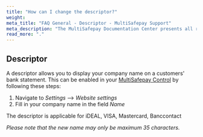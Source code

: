 ```yaml
---
title: "How can I change the descriptor?"
weight:
meta_title: "FAQ General - Descriptor - MultiSafepay Support"
meta_description: "The MultiSafepay Documentation Center presents all relevant information about our Plugins and API. You can also find support pages for Payment Methods, Tools and General Questions as well as the contact details of our Support and Integration Teams."
read_more: "."
---
```


## Descriptor

A descriptor allows you to display your company name on a customers' bank statement. This can be enabled in your [MultiSafepay Control](https://merchant.multisafepay.com/) by following these steps:

1. Navigate to _Settings_ --> _Website settings_
2. Fill in your company name in the field _Name_

The descriptor is applicable for iDEAL, VISA, Mastercard, Banccontact

_Please note that the new name may only be maximum 35 characters._